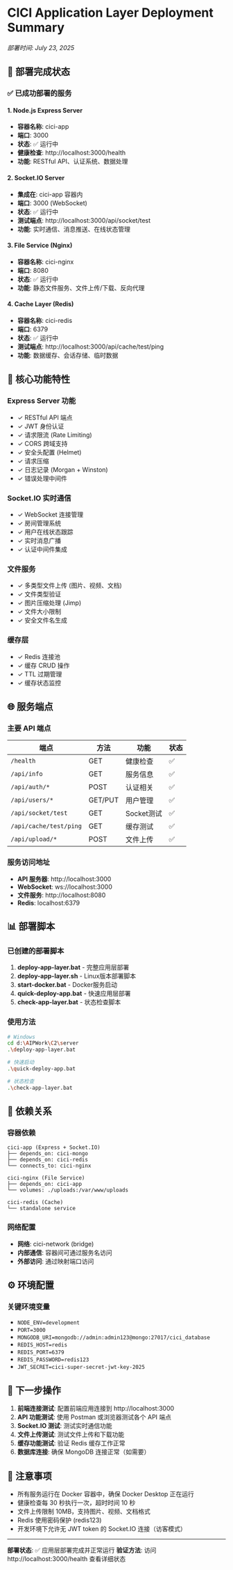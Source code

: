 # CICI Application Layer Deployment Summary
*部署时间: July 23, 2025*

## 🎯 部署完成状态

### ✅ 已成功部署的服务

#### 1. Node.js Express Server
- **容器名称**: cici-app
- **端口**: 3000
- **状态**: ✅ 运行中
- **健康检查**: http://localhost:3000/health
- **功能**: RESTful API、认证系统、数据处理

#### 2. Socket.IO Server
- **集成在**: cici-app 容器内
- **端口**: 3000 (WebSocket)
- **状态**: ✅ 运行中
- **测试端点**: http://localhost:3000/api/socket/test
- **功能**: 实时通信、消息推送、在线状态管理

#### 3. File Service (Nginx)
- **容器名称**: cici-nginx
- **端口**: 8080
- **状态**: ✅ 运行中
- **功能**: 静态文件服务、文件上传/下载、反向代理

#### 4. Cache Layer (Redis)
- **容器名称**: cici-redis
- **端口**: 6379
- **状态**: ✅ 运行中
- **测试端点**: http://localhost:3000/api/cache/test/ping
- **功能**: 数据缓存、会话存储、临时数据

## 🔧 核心功能特性

### Express Server 功能
- ✓ RESTful API 端点
- ✓ JWT 身份认证
- ✓ 请求限流 (Rate Limiting)
- ✓ CORS 跨域支持
- ✓ 安全头配置 (Helmet)
- ✓ 请求压缩
- ✓ 日志记录 (Morgan + Winston)
- ✓ 错误处理中间件

### Socket.IO 实时通信
- ✓ WebSocket 连接管理
- ✓ 房间管理系统
- ✓ 用户在线状态跟踪
- ✓ 实时消息广播
- ✓ 认证中间件集成

### 文件服务
- ✓ 多类型文件上传 (图片、视频、文档)
- ✓ 文件类型验证
- ✓ 图片压缩处理 (Jimp)
- ✓ 文件大小限制
- ✓ 安全文件名生成

### 缓存层
- ✓ Redis 连接池
- ✓ 缓存 CRUD 操作
- ✓ TTL 过期管理
- ✓ 缓存状态监控

## 🌐 服务端点

### 主要 API 端点
| 端点 | 方法 | 功能 | 状态 |
|------|------|------|------|
| `/health` | GET | 健康检查 | ✅ |
| `/api/info` | GET | 服务信息 | ✅ |
| `/api/auth/*` | POST | 认证相关 | ✅ |
| `/api/users/*` | GET/PUT | 用户管理 | ✅ |
| `/api/socket/test` | GET | Socket测试 | ✅ |
| `/api/cache/test/ping` | GET | 缓存测试 | ✅ |
| `/api/upload/*` | POST | 文件上传 | ✅ |

### 服务访问地址
- **API 服务器**: http://localhost:3000
- **WebSocket**: ws://localhost:3000
- **文件服务**: http://localhost:8080
- **Redis**: localhost:6379

## 📊 部署脚本

### 已创建的部署脚本
1. **deploy-app-layer.bat** - 完整应用层部署
2. **deploy-app-layer.sh** - Linux版本部署脚本
3. **start-docker.bat** - Docker服务启动
4. **quick-deploy-app.bat** - 快速应用层部署
5. **check-app-layer.bat** - 状态检查脚本

### 使用方法
```bash
# Windows
cd d:\AIPWork\C2\server
.\deploy-app-layer.bat

# 快速启动
.\quick-deploy-app.bat

# 状态检查
.\check-app-layer.bat
```

## 🔗 依赖关系

### 容器依赖
```
cici-app (Express + Socket.IO)
├── depends_on: cici-mongo
├── depends_on: cici-redis
└── connects_to: cici-nginx

cici-nginx (File Service)
├── depends_on: cici-app
└── volumes: ./uploads:/var/www/uploads

cici-redis (Cache)
└── standalone service
```

### 网络配置
- **网络**: cici-network (bridge)
- **内部通信**: 容器间可通过服务名访问
- **外部访问**: 通过映射端口访问

## ⚙️ 环境配置

### 关键环境变量
- `NODE_ENV=development`
- `PORT=3000`
- `MONGODB_URI=mongodb://admin:admin123@mongo:27017/cici_database`
- `REDIS_HOST=redis`
- `REDIS_PORT=6379`
- `REDIS_PASSWORD=redis123`
- `JWT_SECRET=cici-super-secret-jwt-key-2025`

## 🚀 下一步操作

1. **前端连接测试**: 配置前端应用连接到 http://localhost:3000
2. **API 功能测试**: 使用 Postman 或浏览器测试各个 API 端点
3. **Socket.IO 测试**: 测试实时通信功能
4. **文件上传测试**: 测试文件上传和下载功能
5. **缓存功能测试**: 验证 Redis 缓存工作正常
6. **数据库连接**: 确保 MongoDB 连接正常（如需要）

## 📝 注意事项

- 所有服务运行在 Docker 容器中，确保 Docker Desktop 正在运行
- 健康检查每 30 秒执行一次，超时时间 10 秒
- 文件上传限制 10MB，支持图片、视频、文档格式
- Redis 使用密码保护 (redis123)
- 开发环境下允许无 JWT token 的 Socket.IO 连接（访客模式）

---

**部署状态**: ✅ 应用层部署完成并正常运行
**验证方法**: 访问 http://localhost:3000/health 查看详细状态
